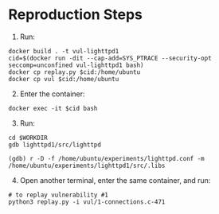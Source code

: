# Reproduction Steps

1. Run:
```shell
docker build . -t vul-lighttpd1
cid=$(docker run -dit --cap-add=SYS_PTRACE --security-opt seccomp=unconfined vul-lighttpd1 bash)
docker cp replay.py $cid:/home/ubuntu
docker cp vul $cid:/home/ubuntu
```

2. Enter the container:
```shell
docker exec -it $cid bash
```

3. Run:
```shell
cd $WORKDIR
gdb lighttpd1/src/lighttpd
```

```shell
(gdb) r -D -f /home/ubuntu/experiments/lighttpd.conf -m /home/ubuntu/experiments/lighttpd1/src/.libs
```

4. Open another terminal, enter the same container, and run:
```shell
# to replay vulnerability #1
python3 replay.py -i vul/1-connections.c-471
```
